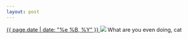 ```yaml
---
layout: post
---
```


<p>
  <a href="/431">
    <time>{{ page.date | date: "%e %B, %Y" }}</time>
  </a>
  <a href="/431"><img src="{{ site.assets_url }}/431.jpg"/></a>
  <span>What are you even doing, cat</span>
</p>
